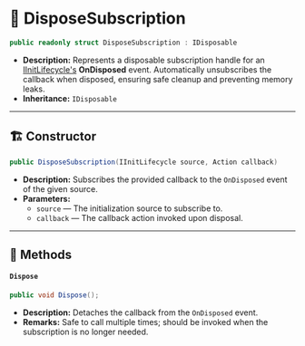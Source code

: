 # 🧩 DisposeSubscription

```csharp
public readonly struct DisposeSubscription : IDisposable
```

- **Description:** Represents a disposable subscription handle for an [IInitLifecycle's](../Sources/IInitLifecycle.md) 
  **OnDisposed** event. Automatically unsubscribes the callback when disposed, ensuring safe cleanup and preventing memory leaks.
- **Inheritance:** `IDisposable`

---

## 🏗️ Constructor

```csharp
public DisposeSubscription(IInitLifecycle source, Action callback)
```

- **Description:** Subscribes the provided callback to the `OnDisposed` event of the given source.
- **Parameters:**
    - `source` — The initialization source to subscribe to.
    - `callback` — The callback action invoked upon disposal.

---

## 🏹 Methods

#### `Dispose`

```csharp
public void Dispose();
```

- **Description:** Detaches the callback from the `OnDisposed` event.
- **Remarks:** Safe to call multiple times; should be invoked when the subscription is no longer needed.
